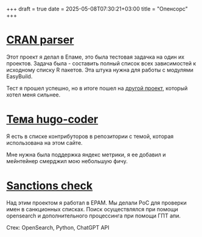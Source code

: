 +++ 
draft = true
date = 2025-05-08T07:30:21+03:00
title = "Опенсорс"
+++

# [CRAN parser](https://github.com/leins275/cran-parser)

Этот проект я делал в Епаме, это была тестовая задачка на один их проектов. Задача была - составить полный список всех зависимостей к исходному списку R пакетов. Эта штука нужна для работы с модулями EasyBuild.

Тест я прошел успешно, но в итоге пошел на [другой проект](/projects/gctocbot/), который хотел меня сильнее.

# [Тема hugo-coder](https://github.com/luizdepra/hugo-coder)

Я есть в списке контрибуторов в репозитории с темой, которая использована на этом сайте.

Мне нужна была поддержка яндекс метрики, я ее добавил и мейнтейнер смерджил мою небольшую фичу.

# [Sanctions check](https://github.com/MikhailFokanov/sanctions-check)

Над этим проектом я работал в EPAM. Мы делали PoC для проверки имен в санкционных списках. Поиск осуществлялся при помощи opensearch и дополнительного процессинга при помощи ГПТ апи.

Стек: OpenSearch, Python, ChatGPT API